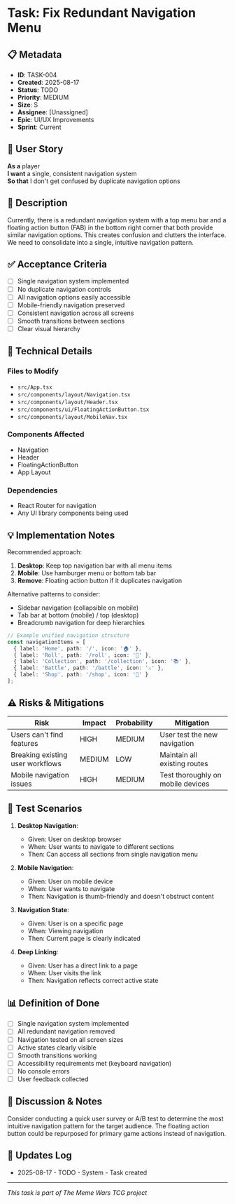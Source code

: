 # Task: Fix Redundant Navigation Menu

## 📋 Metadata
- **ID**: TASK-004
- **Created**: 2025-08-17
- **Status**: TODO
- **Priority**: MEDIUM
- **Size**: S
- **Assignee**: [Unassigned]
- **Epic**: UI/UX Improvements
- **Sprint**: Current

## 🎯 User Story
**As a** player  
**I want** a single, consistent navigation system  
**So that** I don't get confused by duplicate navigation options

## 📝 Description
Currently, there is a redundant navigation system with a top menu bar and a floating action button (FAB) in the bottom right corner that both provide similar navigation options. This creates confusion and clutters the interface. We need to consolidate into a single, intuitive navigation pattern.

## ✅ Acceptance Criteria
- [ ] Single navigation system implemented
- [ ] No duplicate navigation controls
- [ ] All navigation options easily accessible
- [ ] Mobile-friendly navigation preserved
- [ ] Consistent navigation across all screens
- [ ] Smooth transitions between sections
- [ ] Clear visual hierarchy

## 🔧 Technical Details

### Files to Modify
- `src/App.tsx`
- `src/components/layout/Navigation.tsx`
- `src/components/layout/Header.tsx`
- `src/components/ui/FloatingActionButton.tsx`
- `src/components/layout/MobileNav.tsx`

### Components Affected
- Navigation
- Header
- FloatingActionButton
- App Layout

### Dependencies
- React Router for navigation
- Any UI library components being used

## 💡 Implementation Notes
Recommended approach:
1. **Desktop**: Keep top navigation bar with all menu items
2. **Mobile**: Use hamburger menu or bottom tab bar
3. **Remove**: Floating action button if it duplicates navigation

Alternative patterns to consider:
- Sidebar navigation (collapsible on mobile)
- Tab bar at bottom (mobile) / top (desktop)
- Breadcrumb navigation for deep hierarchies

```typescript
// Example unified navigation structure
const navigationItems = [
  { label: 'Home', path: '/', icon: '🏠' },
  { label: 'Roll', path: '/roll', icon: '🎲' },
  { label: 'Collection', path: '/collection', icon: '📚' },
  { label: 'Battle', path: '/battle', icon: '⚔️' },
  { label: 'Shop', path: '/shop', icon: '🛒' }
];
```

## ⚠️ Risks & Mitigations
| Risk | Impact | Probability | Mitigation |
|------|--------|-------------|------------|
| Users can't find features | HIGH | MEDIUM | User test the new navigation |
| Breaking existing user workflows | MEDIUM | LOW | Maintain all existing routes |
| Mobile navigation issues | HIGH | MEDIUM | Test thoroughly on mobile devices |

## 🧪 Test Scenarios
1. **Desktop Navigation**: 
   - Given: User on desktop browser
   - When: User wants to navigate to different sections
   - Then: Can access all sections from single navigation menu

2. **Mobile Navigation**: 
   - Given: User on mobile device
   - When: User wants to navigate
   - Then: Navigation is thumb-friendly and doesn't obstruct content

3. **Navigation State**: 
   - Given: User is on a specific page
   - When: Viewing navigation
   - Then: Current page is clearly indicated

4. **Deep Linking**: 
   - Given: User has a direct link to a page
   - When: User visits the link
   - Then: Navigation reflects correct active state

## 📊 Definition of Done
- [ ] Single navigation system implemented
- [ ] All redundant navigation removed
- [ ] Navigation tested on all screen sizes
- [ ] Active states clearly visible
- [ ] Smooth transitions working
- [ ] Accessibility requirements met (keyboard navigation)
- [ ] No console errors
- [ ] User feedback collected

## 💬 Discussion & Notes
Consider conducting a quick user survey or A/B test to determine the most intuitive navigation pattern for the target audience. The floating action button could be repurposed for primary game actions instead of navigation.

## 🔄 Updates Log
- 2025-08-17 - TODO - System - Task created

---
*This task is part of The Meme Wars TCG project*
